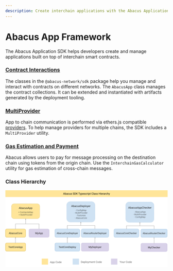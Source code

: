 ```yaml
---
description: Create interchain applications with the Abacus Application SDK
---
```


# Abacus App Framework

The Abacus Application SDK helps developers create and manage applications built on top of interchain smart contracts.

### [Contract Interactions](contract-interaction.md)

The classes in the `@abacus-network/sdk` package help you manage and interact with contracts  on different networks. The `AbacusApp` class manages the contract collections. It can be extended and instantiated with artifacts generated by the deployment tooling.

### [MultiProvider](./#multiprovider)

App to chain communication is performed via ethers.js compatible [providers](https://docs.ethers.io/v5/api/providers/). To help manage providers for multiple chains, the SDK includes a `MultiProvider` utility.

### [Gas Estimation and Payment](gas.md)

Abacus allows users to pay for message processing on the destination chain using tokens from the origin chain. Use the `InterchainGasCalculator` utility for gas estimation of cross-chain messages.

### Class Hierarchy

![](<../../.gitbook/assets/Abacus Application SDK Diagram v2.png>)
